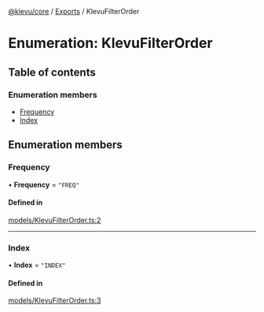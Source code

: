 [@klevu/core]() / [Exports](../modules.md) / KlevuFilterOrder

# Enumeration: KlevuFilterOrder

## Table of contents

### Enumeration members

- [Frequency](KlevuFilterOrder.md#frequency)
- [Index](KlevuFilterOrder.md#index)

## Enumeration members

### Frequency

• **Frequency** = `"FREQ"`

#### Defined in

[models/KlevuFilterOrder.ts:2](https://github.com/klevultd/frontend-sdk/blob/69fb0bc/packages/klevu-core/src/models/KlevuFilterOrder.ts#L2)

___

### Index

• **Index** = `"INDEX"`

#### Defined in

[models/KlevuFilterOrder.ts:3](https://github.com/klevultd/frontend-sdk/blob/69fb0bc/packages/klevu-core/src/models/KlevuFilterOrder.ts#L3)
